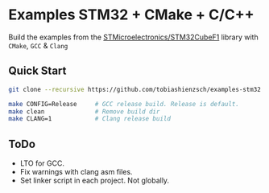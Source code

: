 # Examples STM32 + CMake + C/C++

Build the examples from the [STMicroelectronics/STM32CubeF1](https://github.com/STMicroelectronics/STM32CubeF1) library with `CMake`, `GCC` & `Clang`

## Quick Start

```sh
git clone --recursive https://github.com/tobiashienzsch/examples-stm32.git
```

```sh
make CONFIG=Release     # GCC release build. Release is default.
make clean              # Remove build dir
make CLANG=1            # Clang release build
```

## ToDo

- LTO for GCC.
- Fix warnings with clang asm files.
- Set linker script in each project. Not globally.
